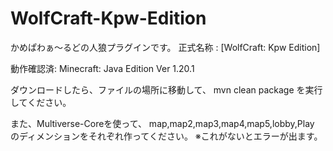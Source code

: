 # WolfCraft-Kpw-Edition
かめぱわぁ〜るどの人狼プラグインです。
正式名称 : [WolfCraft: Kpw Edition]

動作確認済:
Minecraft: Java Edition
Ver 1.20.1

ダウンロードしたら、ファイルの場所に移動して、
mvn clean package
を実行してください。

また、Multiverse-Coreを使って、
map,map2,map3,map4,map5,lobby,Play
のディメンションをそれぞれ作ってください。
※これがないとエラーが出ます。
